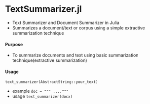 # TextSummarizer.jl
+ Text Summarizer and Document Summarizer in Julia
+ Summarizes a document/text or corpus using a simple extractive summarization technique

#### Purpose
+ To summarize documents and text using basic summarization technique(extractive summarization)

#### Usage
`text_summarizer(AbstractString::your_text)`
+ example
`doc = """ ...."""`
+ usage
`text_summarizer(docx)`




